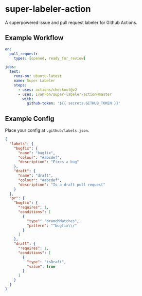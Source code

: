 # super-labeler-action

A superpowered issue and pull request labeler for Github Actions.

## Example Workflow

```yaml
on:
  pull_request:
    types: [opened, ready_for_review]

jobs:
  test:
    runs-on: ubuntu-latest
    name: Super Labeler
    steps:
      - uses: actions/checkout@v2
      - uses: IvanFon/super-labeler-action@master
        with:
          github-token: '${{ secrets.GITHUB_TOKEN }}'
```

## Example Config

Place your config at `.github/labels.json`.

```json
{
  "labels": {
    "bugfix": {
      "name": "bugfix",
      "colour": "#abcdef",
      "description": "Fixes a bug"
    },
    "draft": {
      "name": "draft",
      "colour": "#abcdef",
      "description": "Is a draft pull request"
    }
  },
  "pr": {
    "bugfix": {
      "requires": 1,
      "conditions": [
        {
          "type": "branchMatches",
          "pattern": "^bugfix\\/"
        }
      ]
    },
    "draft": {
      "requires": 1,
      "conditions": [
        {
          "type": "isDraft",
          "value": true
        }
      ]
    }
  }
}
```
